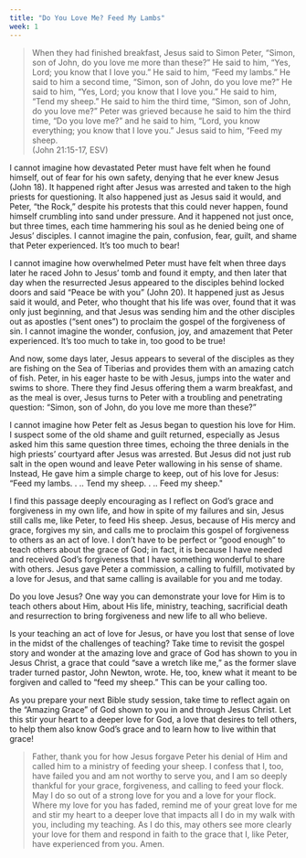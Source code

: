 ```yaml
---
title: "Do You Love Me? Feed My Lambs"
week: 1
---
```


> When they had finished breakfast, Jesus said to Simon Peter, “Simon,
> son of John, do you love me more than these?” He said to him, “Yes,
> Lord; you know that I love you.” He said to him, “Feed my lambs.” He
> said to him a second time, “Simon, son of John, do you love me?” He
> said to him, “Yes, Lord; you know that I love you.” He said to him,
> “Tend my sheep.” He said to him the third time, “Simon, son of John,
> do you love me?” Peter was grieved because he said to him the third
> time, “Do you love me?” and he said to him, “Lord, you know
> everything; you know that I love you.” Jesus said to him, “Feed my
> sheep.\
> (John 21:15-17, ESV)

I cannot imagine how devastated Peter must have felt when he found
himself, out of fear for his own safety, denying that he ever knew Jesus
(John 18). It happened right after Jesus was arrested and taken to the
high priests for questioning. It also happened just as Jesus said it
would, and Peter, “the Rock,” despite his protests that this could never
happen, found himself crumbling into sand under pressure. And it
happened not just once, but three times, each time hammering his soul as
he denied being one of Jesus’ disciples. I cannot imagine the pain,
confusion, fear, guilt, and shame that Peter experienced. It’s too much
to bear!

I cannot imagine how overwhelmed Peter must have felt when three days
later he raced John to Jesus’ tomb and found it empty, and then later
that day when the resurrected Jesus appeared to the disciples behind
locked doors and said “Peace be with you” (John 20). It happened just as
Jesus said it would, and Peter, who thought that his life was over,
found that it was only just beginning, and that Jesus was sending him
and the other disciples out as apostles (“sent ones”) to proclaim the
gospel of the forgiveness of sin. I cannot imagine the wonder,
confusion, joy, and amazement that Peter experienced. It’s too much to
take in, too good to be true!

And now, some days later, Jesus appears to several of the disciples as
they are fishing on the Sea of Tiberias and provides them with an
amazing catch of fish. Peter, in his eager haste to be with Jesus, jumps
into the water and swims to shore. There they find Jesus offering them a
warm breakfast, and as the meal is over, Jesus turns to Peter with a
troubling and penetrating question: “Simon, son of John, do you love me
more than these?”

I cannot imagine how Peter felt as Jesus began to question his love for
Him. I suspect some of the old shame and guilt returned, especially as
Jesus asked him this same question three times, echoing the three
denials in the high priests’ courtyard after Jesus was arrested. But
Jesus did not just rub salt in the open wound and leave Peter wallowing
in his sense of shame. Instead, He gave him a simple charge to keep, out
of his love for Jesus: “Feed my lambs. . .. Tend my sheep. . .. Feed my
sheep."

I find this passage deeply encouraging as I reflect on God’s grace and
forgiveness in my own life, and how in spite of my failures and sin,
Jesus still calls me, like Peter, to feed His sheep. Jesus, because of
His mercy and grace, forgives my sin, and calls me to proclaim this
gospel of forgiveness to others as an act of love. I don’t have to be
perfect or “good enough” to teach others about the grace of God; in
fact, it is because I have needed and received God’s forgiveness that I
have something wonderful to share with others. Jesus gave Peter a
commission, a calling to fulfill, motivated by a love for Jesus, and
that same calling is available for you and me today.

Do you love Jesus? One way you can demonstrate your love for Him is to
teach others about Him, about His life, ministry, teaching, sacrificial
death and resurrection to bring forgiveness and new life to all who
believe.

Is your teaching an act of love for Jesus, or have you lost that sense
of love in the midst of the challenges of teaching? Take time to revisit
the gospel story and wonder at the amazing love and grace of God has
shown to you in Jesus Christ, a grace that could “save a wretch like
me,” as the former slave trader turned pastor, John Newton, wrote. He,
too, knew what it meant to be forgiven and called to “feed my sheep.”
This can be your calling too.

As you prepare your next Bible study session, take time to reflect again
on the “Amazing Grace” of God shown to you in and through Jesus Christ.
Let this stir your heart to a deeper love for God, a love that desires
to tell others, to help them also know God’s grace and to learn how to
live within that grace!

> Father, thank you for how Jesus forgave Peter his denial of Him and
> called him to a ministry of feeding your sheep. I confess that I, too,
> have failed you and am not worthy to serve you, and I am so deeply
> thankful for your grace, forgiveness, and calling to feed your flock.
> May I do so out of a strong love for you and a love for your flock.
> Where my love for you has faded, remind me of your great love for me
> and stir my heart to a deeper love that impacts all I do in my walk
> with you, including my teaching. As I do this, may others see more
> clearly your love for them and respond in faith to the grace that I,
> like Peter, have experienced from you. Amen.

